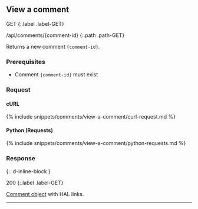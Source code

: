 ## View a comment

GET
{:.label .label-GET}

/api/comments/{comment-id}
{:.path .path-GET}

Returns a new comment `{comment-id}`.

### Prerequisites

- Comment `{comment-id}` must exist

### Request

#### cURL

{% include snippets/comments/view-a-comment/curl-request.md %}

#### Python (Requests)

{% include snippets/comments/view-a-comment/python-requests.md %}

### Response
{: .d-inline-block }

200
{:.label .label-GET}

[Comment object](#comment-object) with HAL links.

---
